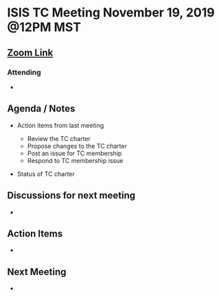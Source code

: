 # ISIS TC Meeting November 19, 2019 @12PM MST

## [Zoom Link](https://zoom.us/j/289742081)

### Attending

  -

## Agenda / Notes
  - Action items from last meeting
    - Review the TC charter
    - Propose changes to the TC charter
    - Post an issue for TC membership
    - Respond to TC membership issue

  - Status of TC charter

## Discussions for next meeting
  -

## Action Items
  -

## Next Meeting
  -
